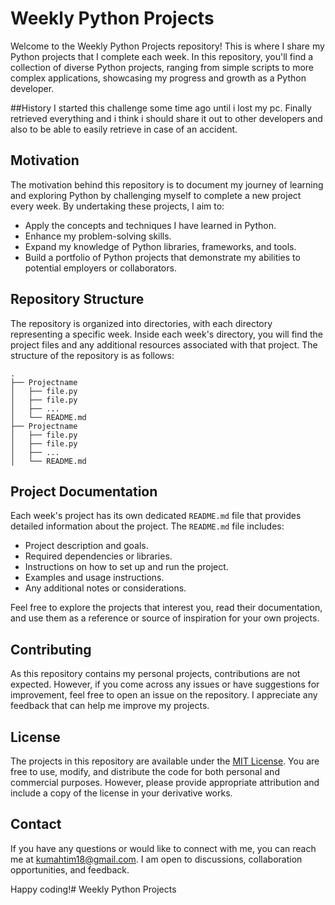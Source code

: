 # Weekly Python Projects

Welcome to the Weekly Python Projects repository! This is where I share my Python projects that I complete each week. In this repository, you'll find a collection of diverse Python projects, ranging from simple scripts to more complex applications, showcasing my progress and growth as a Python developer.

##History
I started this challenge some time ago until i lost my pc. Finally retrieved everything and i think i should share it out to other developers and also to be able to easily retrieve in case of an accident.
## Motivation

The motivation behind this repository is to document my journey of learning and exploring Python by challenging myself to complete a new project every week. By undertaking these projects, I aim to:

- Apply the concepts and techniques I have learned in Python.
- Enhance my problem-solving skills.
- Expand my knowledge of Python libraries, frameworks, and tools.
- Build a portfolio of Python projects that demonstrate my abilities to potential employers or collaborators.

## Repository Structure

The repository is organized into directories, with each directory representing a specific week. Inside each week's directory, you will find the project files and any additional resources associated with that project. The structure of the repository is as follows:

```
.
├── Projectname
│   ├── file.py
│   ├── file.py
│   ├── ...
│   └── README.md
├── Projectname
│   ├── file.py
│   ├── file.py
│   ├── ...
│   └── README.md
```

## Project Documentation

Each week's project has its own dedicated `README.md` file that provides detailed information about the project. The `README.md` file includes:

- Project description and goals.
- Required dependencies or libraries.
- Instructions on how to set up and run the project.
- Examples and usage instructions.
- Any additional notes or considerations.

Feel free to explore the projects that interest you, read their documentation, and use them as a reference or source of inspiration for your own projects.

## Contributing

As this repository contains my personal projects, contributions are not expected. However, if you come across any issues or have suggestions for improvement, feel free to open an issue on the repository. I appreciate any feedback that can help me improve my projects.

## License

The projects in this repository are available under the [MIT License](LICENSE). You are free to use, modify, and distribute the code for both personal and commercial purposes. However, please provide appropriate attribution and include a copy of the license in your derivative works.

## Contact

If you have any questions or would like to connect with me, you can reach me at [kumahtim18@gmail.com](mailto:kumahtim18@gmail.com). I am open to discussions, collaboration opportunities, and feedback.

Happy coding!# Weekly Python Projects

